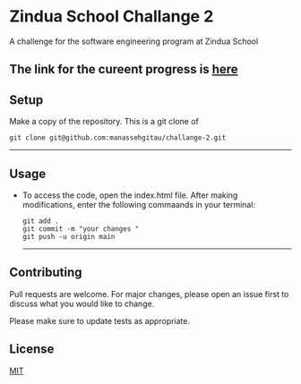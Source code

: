 # Zindua School Challange 2

A challenge for the software engineering program at Zindua School

The link for the cureent progress is [here](https://manassehgitau.github.io/challange-2/)
---

## Setup


Make a copy of the repository. This is a git clone of

```git
git clone git@github.com:manassehgitau/challange-2.git
```
---

## Usage

- To access the code, open the index.html file. After making modifications, enter the following commaands in your terminal:
  
  ```git
  git add .
  git commit -m "your changes "
  git push -u origin main
  ```

  ----

## Contributing

Pull requests are welcome. For major changes, please open an issue first
to discuss what you would like to change.

Please make sure to update tests as appropriate.

## License

[MIT](https://choosealicense.com/licenses/mit/)
